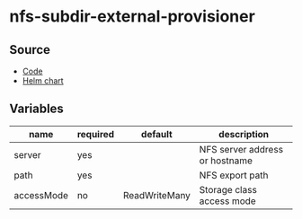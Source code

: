 # nfs-subdir-external-provisioner

## Source

* [Code](https://github.com/kubernetes-sigs/nfs-subdir-external-provisioner)
* [Helm chart](https://github.com/kubernetes-sigs/nfs-subdir-external-provisioner/tree/master/charts/nfs-subdir-external-provisioner)

## Variables

| name       | required | default       | description
|------------|----------|---------------|-------------
| server     | yes      |               | NFS server address or hostname
| path       | yes      |               | NFS export path
| accessMode | no       | ReadWriteMany | Storage class access mode
